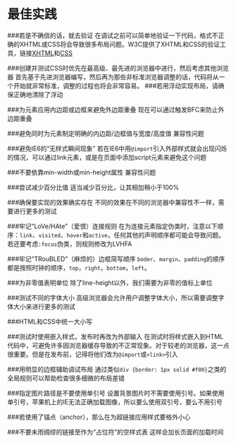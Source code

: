 最佳实践
===
###若是不确信的话，就去验证
在调试之前可以简单地验证一下代码，格式不正确的XHTML或CSS将会导致很多布局问题。W3C提供了XHTML和CSS的验证工具，链接[XHTML](http://validator.w3.org)和[CSS](http://jigsaw.w3.org/css-validator/)

###创建并测试CSS时优先在最高级、最先进的浏览器中进行，然后考虑其他浏览器
首先基于先进浏览器编写，然后再为那些非标准浏览器调整的话，代码将从一个开始就非常标准，调整的过程也将会非常容易。
###若用浮动实现布局，请确保正确地清除了浮动

###为元素应用内边距或边框来避免外边距重叠
现在可以通过触发BFC来防止外边距重叠

###避免同时为元素制定明确的内边距/边框值与宽度/高度值
兼容性问题

###避免IE6的“无样式瞬间现象”
若在IE6中用`@import`引入外部样式就会出现闪烁的情况，可以通过link元素，或是在页面中添加script元素来避免这个问题

###不要依靠min-width或min-height属性
兼容性问题

###尝试减少百分比值
适当减少百分比，让其相加稍小于100%

###确保要实现的效果确实存在
不同的效果在不同的浏览器中兼容性不一样，需要进行更多的测试

###牢记“LoVe/HAte”（爱恨）连接规则
在为连接元素指定伪类时，注意以下顺序：`link`、`visited`、`hover`和`active`，任何其他的声明顺序都可能会导致问题。若还要考虑`:focus`伪类，则规则修改为LVHFA

###牢记“TRouBLED”（麻烦的）边框简写顺序
`boder`、`margin`、`padding`的顺序都是按照时钟的顺序，`top`，`right`，`bottom`，`left`。

###为非零值表明单位
除了line-height以外，我们需要为非零的值标上单位

###测试不同的字体大小
高级浏览器会允许用户调整字体大小，所以需要调整字体大小来进行更多的测试

###HTML和CSS中统一大小写

###测试时使用嵌入样式，发布时再改为外部输入
在测试时将样式嵌入到HTML代码中，可避免许多因浏览器缓存导致的不正常现象。对于较老的浏览器，这一点很重要。但是在发布前，记得将他们改为`@import`或`<link>`引入

###用明显的边框辅助调试布局
通过类似`div {border: 1px solid #f00}`之类的全局规则可以帮助检查很多细微的布局差错

###指定图片路径是不要使用单引号
设置背景图片时不需要使用引号。如果使用单引号，苹果机上的IE无法正确加载图像，所以要么使用双引号，要么不用引号

###若使用了锚点（anchor），那么在为超链接应用样式要格外小心

###不要未雨绸缪的链接至作为“占位符”的空样式表
这样会加长页面的加载时间
